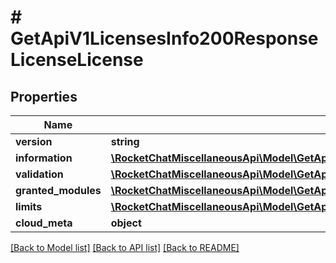 # # GetApiV1LicensesInfo200ResponseLicenseLicense

## Properties

Name | Type | Description | Notes
------------ | ------------- | ------------- | -------------
**version** | **string** |  | [optional]
**information** | [**\RocketChatMiscellaneousApi\Model\GetApiV1LicensesInfo200ResponseLicenseLicenseInformation**](GetApiV1LicensesInfo200ResponseLicenseLicenseInformation.md) |  | [optional]
**validation** | [**\RocketChatMiscellaneousApi\Model\GetApiV1LicensesInfo200ResponseLicenseLicenseValidation**](GetApiV1LicensesInfo200ResponseLicenseLicenseValidation.md) |  | [optional]
**granted_modules** | [**\RocketChatMiscellaneousApi\Model\GetApiV1LicensesInfo200ResponseLicenseLicenseGrantedModulesInner[]**](GetApiV1LicensesInfo200ResponseLicenseLicenseGrantedModulesInner.md) |  | [optional]
**limits** | [**\RocketChatMiscellaneousApi\Model\GetApiV1LicensesInfo200ResponseLicenseLicenseLimits**](GetApiV1LicensesInfo200ResponseLicenseLicenseLimits.md) |  | [optional]
**cloud_meta** | **object** |  | [optional]

[[Back to Model list]](../../README.md#models) [[Back to API list]](../../README.md#endpoints) [[Back to README]](../../README.md)
